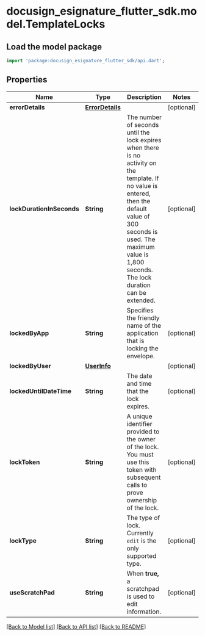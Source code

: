 # docusign_esignature_flutter_sdk.model.TemplateLocks

## Load the model package
```dart
import 'package:docusign_esignature_flutter_sdk/api.dart';
```

## Properties
Name | Type | Description | Notes
------------ | ------------- | ------------- | -------------
**errorDetails** | [**ErrorDetails**](ErrorDetails.md) |  | [optional] 
**lockDurationInSeconds** | **String** | The number of seconds until the lock expires when there is no activity on the template.  If no value is entered, then the default value of 300 seconds is used. The maximum value is 1,800 seconds.  The lock duration can be extended.  | [optional] 
**lockedByApp** | **String** | Specifies the friendly name of  the application that is locking the envelope. | [optional] 
**lockedByUser** | [**UserInfo**](UserInfo.md) |  | [optional] 
**lockedUntilDateTime** | **String** | The date and time that the lock expires. | [optional] 
**lockToken** | **String** | A unique identifier provided to the owner of the lock. You must use this token with subsequent calls to prove ownership of the lock. | [optional] 
**lockType** | **String** | The type of lock.  Currently `edit` is the only supported type. | [optional] 
**useScratchPad** | **String** | When **true,** a scratchpad is used to edit information.   | [optional] 

[[Back to Model list]](../README.md#documentation-for-models) [[Back to API list]](../README.md#documentation-for-api-endpoints) [[Back to README]](../README.md)


